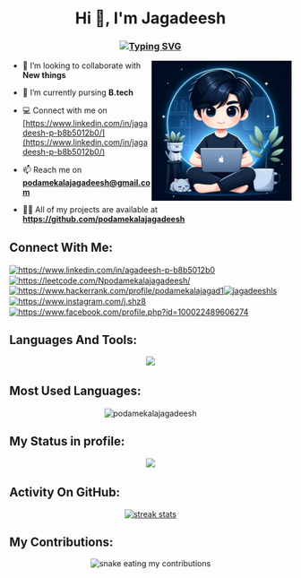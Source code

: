 <h1 align="center">Hi 👋, I'm Jagadeesh</h1>
<h3 align="center">
  <a href="https://git.io/typing-svg"><img src="https://readme-typing-svg.demolab.com?font=Fira+Code&pause=1000&center=true&random=false&width=435&lines=web3+Fullstack+Developer;Open+Source+Contributor;MERN+Stack+Developer%7C;Software+Developer+;Programmer" alt="Typing SVG" /></a>
</h3>

<img align="right" alt="Coding" height="250" width="250" src="https://raw.githubusercontent.com/podamekalajagadeesh/podamekalajagadeesh/main/portfolio.png">

- 👯 I’m looking to collaborate with **New things**

- 🌱 I’m currently pursing **B.tech**

- 💻 Connect with me on [https://www.linkedin.com/in/jagadeesh-p-b8b5012b0/](https://www.linkedin.com/in/jagadeesh-p-b8b5012b0/)

- 📫 Reach me on **podamekalajagadeesh@gmail.com**

- 👨‍💻 All of my projects are available at **https://github.com/podamekalajagadeesh**

## Connect With Me:
<p align="left">
<a href="https://www.linkedin.com/in/jagadeesh-p-b8b5012b0" target="_blank"><img align="center" src="https://raw.githubusercontent.com/rahuldkjain/github-profile-readme-generator/master/src/images/icons/Social/linked-in-alt.svg" alt="https://www.linkedin.com/in/agadeesh-p-b8b5012b0" height="30" width="40" /></a><a href="https://leetcode.com/podamekalajagadeesh/" target="_blank"><img align="center" src="https://raw.githubusercontent.com/rahuldkjain/github-profile-readme-generator/master/src/images/icons/Social/leet-code.svg" alt="https://leetcode.com/Npodamekalajagadeesh/" height="30" width="40" /></a><a href="https://www.hackerrank.com/profile/podamekalajagad1" target="_blank"><img align="center" src="https://raw.githubusercontent.com/rahuldkjain/github-profile-readme-generator/master/src/images/icons/Social/hackerrank.svg" alt="https://www.hackerrank.com/profile/podamekalajagad1" height="30" width="40" /></a><a href="https://twitter.com/jagadeeshls" target="_blank"><img align="center" src="https://raw.githubusercontent.com/rahuldkjain/github-profile-readme-generator/master/src/images/icons/Social/twitter.svg" alt="jagadeeshls" height="30" width="40" /></a><a href="https://www.instagram.com/j.shz8" target="_blank"><img align="center" src="https://raw.githubusercontent.com/rahuldkjain/github-profile-readme-generator/master/src/images/icons/Social/instagram.svg" alt="https://www.instagram.com/j.shz8" height="30" width="40" /></a><a href="https://fb.com/https://www.facebook.com/profile.php?id=100022489606274" target="_blank"><img align="center" src="https://raw.githubusercontent.com/rahuldkjain/github-profile-readme-generator/master/src/images/icons/Social/facebook.svg" alt="https://www.facebook.com/profile.php?id=100022489606274" height="30" width="40" /></a>
</p>

## Languages And Tools:

<p align="center"> <a href="https://github.com/podamekalajagadeesh"><img src="https://skillicons.dev/icons?i=html,css,js,react,vite,solidity,bootstrap,tailwindcss,nodejs,express,mongodb,vscode,github,git,windows,linux,kali,redhat,postman,npm,figma,vercel,netlify,linkedin"> </a> </p>

## Most Used Languages:
<p align="center">
  <img align="center" src="https://github-readme-stats.vercel.app/api/top-langs?username=podamekalajagadeesh&show_icons=true&locale=en&layout=compact&bg_color=151515" alt="podamekalajagadeesh" />
</p>


## My Status in profile:
<p align="center">
<img height="200px" src="https://github-readme-stats.vercel.app/api?username=podamekalajagadeesh&show_icons=true&count_private=true&theme=gruvbox&bg_color=151515">
</p>


## Activity On GitHub:

<p align="center">
  <a href="https://github.com/podamekalajagadeesh"> 
    <img width=390 src="https://github-readme-streak-stats-salesp07.vercel.app/?user=podamekalajagadeesh&count_private=true&theme=dark&border_radius=10&stroke=f53b3b" alt="streak stats"/>


</a> 
</p>


## My Contributions:
<div align="center">
  <img alt="snake eating my contributions" src="https://raw.githubusercontent.com/<podamekalajagadeesh>/<podamekalajagadeesh>/output/github-contribution-grid-snake-dark.svg" />
</div>

